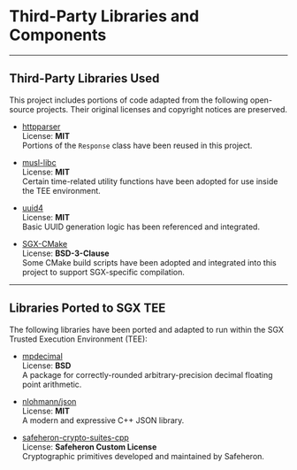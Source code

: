 # Third-Party Libraries and Components

---

## Third-Party Libraries Used
This project includes portions of code adapted from the following open-source projects. Their original licenses and copyright notices are preserved.

- [httpparser](https://github.com/nekipelov/httpparser)  
  License: **MIT**  
  Portions of the `Response` class have been reused in this project.

- [musl-libc](https://git.musl-libc.org/cgit/musl/tree)  
  License: **MIT**  
  Certain time-related utility functions have been adopted for use inside the TEE environment.

- [uuid4](https://github.com/rxi/uuid4)  
  License: **MIT**  
  Basic UUID generation logic has been referenced and integrated.

- [SGX-CMake](https://github.com/xzhangxa/SGX-CMake)  
  License: **BSD-3-Clause**  
  Some CMake build scripts have been adopted and integrated into this project to support SGX-specific compilation.

---

## Libraries Ported to SGX TEE
The following libraries have been ported and adapted to run within the SGX Trusted Execution Environment (TEE):

- [mpdecimal](https://www.bytereef.org/software/mpdecimal/releases/mpdecimal-4.0.0.tar.gz)  
  License: **BSD**  
  A package for correctly-rounded arbitrary-precision decimal floating point arithmetic.

- [nlohmann/json](https://github.com/nlohmann/json)  
  License: **MIT**  
  A modern and expressive C++ JSON library.

- [safeheron-crypto-suites-cpp](https://github.com/Safeheron/safeheron-crypto-suites-cpp)  
  License: **Safeheron Custom License**  
  Cryptographic primitives developed and maintained by Safeheron.  
